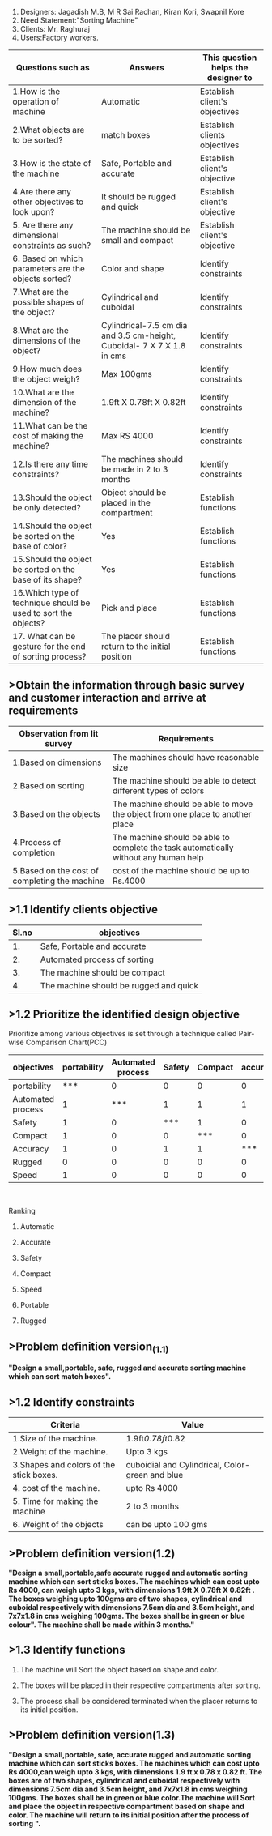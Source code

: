 
1.    Designers: Jagadish M.B, M R Sai Rachan, Kiran Kori, Swapnil Kore
2.    Need Statement:"Sorting Machine"
3.    Clients: Mr. Raghuraj
4.    Users:Factory workers.

|  Questions such as|Answers|   This question helps the designer to   |
|----|----|---|
|1.How is the operation of machine|Automatic|Establish client's objectives|
|2.What objects are to be sorted?|match boxes| Establish clients objectives|
|3.How is the state of the machine|Safe, Portable and accurate|Establish client's objective|
|4.Are there any other objectives to look upon?|It should be rugged and quick|Establish client's objective|
|5. Are there any dimensional constraints as such?|The machine should be small and compact|Establish client's objective|
|6. Based on which parameters are the objects sorted?|Color and shape|Identify constraints|
|7.What are the possible shapes of the object?|Cylindrical and cuboidal|Identify constraints|
|8.What are the dimensions of the object?|Cylindrical-7.5 cm dia and 3.5 cm-height, Cuboidal- 7 X 7 X 1.8 in cms |Identify constraints|
|9.How much does the object weigh?|Max 100gms|Identify constraints|
|10.What are the dimension of the machine?|1.9ft X 0.78ft X 0.82ft |Identify constraints|
|11.What can be the cost of making the machine?|Max RS 4000|Identify constraints|
|12.Is there any time constraints?| The machines should be made in 2 to 3 months|Identify constraints|
|13.Should the object be only detected?|Object should be placed in the compartment|Establish functions|
|14.Should the object be sorted on the base of color?|Yes|Establish functions|
|15.Should the object be sorted on the base of its shape?|Yes|Establish functions|
|16.Which type of technique should be used to sort the objects?|Pick and place|Establish functions|
|17. What can be gesture for the end of sorting process?|The placer should return to the initial position| Establish functions|

## >Obtain the information through basic survey and customer interaction and arrive at requirements

|Observation from lit survey |Requirements|
|----|-----|
|1.Based on dimensions|The machines should have reasonable size|
|2.Based on sorting|The machine should be able to detect different types of colors|
|3.Based on the objects|The machine should be able to move the object from one place to another place|
|4.Process of completion |The machine should be able to complete the task automatically without any human help|
|5.Based on the cost of completing the machine|cost of the machine should be up to Rs.4000|

## >1.1 Identify clients objective

|Sl.no|objectives|
|---|---|
|1.|Safe, Portable and accurate|
|2.|Automated process of sorting|
|3.|The machine should be compact|
|4.|The machine should be rugged and quick|

## >1.2 Prioritize the identified design objective

Prioritize among various objectives is set through a technique called Pair-wise Comparison Chart(PCC)

|objectives|portability|Automated process|Safety|Compact|accuracy|Rugged|Speed|score|
|----|----|---|----|-----|----|----|--|--|
|portability|***|0|0|0|0|1|0|1|
|Automated process|1|***|1|1|1|1|1|6|
|Safety|1|0|***|1|0|1|1|4|
|Compact|1|0|0|***|0|1|1|3|
|Accuracy|1|0|1|1|***|1|1|5|
|Rugged|0|0|0|0|0|***|0|0|
|Speed|1|0|0|0|0|1|***|2|
<br>

Ranking 

1. Automatic

2. Accurate

3. Safety

4. Compact

5. Speed

6. Portable

7. Rugged


## >Problem definition version<sub>(1.1)</sub>

**"Design a small,portable, safe, rugged and accurate sorting machine which can sort match boxes".**
<br>

## >1.2 Identify constraints
|Criteria|Value|
|--|--|
|1.Size of the machine.|1.9ft*0.78ft*0.82|
|2.Weight of the machine.|Upto 3 kgs|
|3.Shapes and colors of the stick boxes.|cuboidial  and Cylindrical, Color-green and blue|
|4. cost of the machine.|upto Rs 4000|
|5. Time for making the machine| 2 to 3 months|
|6. Weight of the objects| can be upto 100 gms|


## >Problem definition version(1.2)</sub>
**"Design a small,portable,safe  accurate rugged and automatic sorting machine which can sort sticks boxes. The machines which can cost upto Rs 4000, can weigh upto 3 kgs, with dimensions 1.9ft X 0.78ft X 0.82ft . The boxes weighing upto 100gms are of two shapes, cylindrical and cuboidal respectively with dimensions 7.5cm dia and 3.5cm height, and 7x7x1.8 in cms weighing 100gms. The boxes shall be in green or blue colour". The machine shall be made within 3 months."**

## >1.3 Identify functions

1. The machine will Sort the object based on shape and color.

2. The boxes will be placed in their respective compartments after sorting.

3. The process shall be considered terminated when the placer returns to its initial position.

## >Problem definition version(1.3)</sub>
**"Design a small,portable, safe, accurate rugged and automatic sorting machine which can sort sticks boxes. The machines which can cost upto Rs 4000,can weigh upto 3 kgs, with dimensions 1.9 ft x 0.78 x 0.82 ft. The boxes are of two shapes, cylindrical and cuboidal respectively with dimensions 7.5cm dia and 3.5cm height, and 7x7x1.8 in cms weighing 100gms. The boxes shall be in green or blue color.The machine will Sort and place the object in respective compartment based on shape and color. The machine will return to its initial position after the process of sorting  ".**